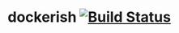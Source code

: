# dockerish [![Build Status](https://travis-ci.com/jgthomas/dockerish.svg?branch=master)](https://travis-ci.com/jgthomas/dockerish)
